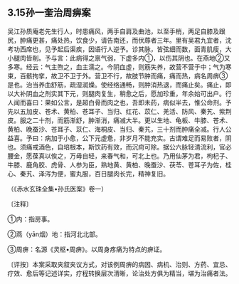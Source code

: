 ## 3.15孙一奎治周痹案

吴江孙质庵老先生行人，时患痛风，两手自肩及曲池，以至手梢，两足自膝及跟尻，肿痛更甚，痛处热，饮食少，请告南还，而伏蓐者三年。里有吴君九宜者，沈考功西席也，见予起后渠疾，因语行人逆予。诊其脉，皆弦细而数，面青肌瘦，大小腿肉皆削。予与言：此病得之禀气弱，下虚多内①，以伤其阴也。在燕地②又多寒。经云：气主煦之，血主濡之。今阴血虚，则筋失养，故营不营于中；气为寒束，百骸拘挛，故卫不卫于外。营卫不行，故肢节肿而痛，痛而热，病名周痹③是也。治当养血舒筋，疏湿润燥。使经络通畅，则肿消热退，而痛止矣。痛止，即以大补阴血之剂实其下元，则腿肉复生，稍愈之后，愿加珍重，年余始可出户。行人闻而喜曰：果如公言，是超白骨而肉之也，吾即未药，病似半去，惟公命剂。予先以五加皮、苍术、黄柏、苍耳子、当归、红花、苡仁、羌活、防风、秦艽、紫荆皮。服之二十剂，而筋渐舒，肿渐消，痛减大半。更以生地、龟板、牛膝、苍术、黄柏、晚蚕沙、苍耳子、苡仁、海桐皮、当归、秦艽，三十剂而肿痛全减。行人公益喜。予曰：病加于小愈，公下元虚惫，非岁月不能充实。古谓难足而易败者，阴也。须痛戒酒色，自培根本，斯饮药有效，而沉疴可除。据公六脉轻清流利，官必腰金，愿葆真以俟之，万毋自轻，来春气和，可北上也。乃用仙茅为君，枸杞子、牛膝、鹿角胶、虎骨、人参为臣，熟地黄、黄柏、晚蚕沙、茯苓、苍耳子为佐，桂心、秦艽、泽泻为便，蜜丸服，百日腿肉长完，精神复旧。

（《赤水玄珠全集•孙氏医案》卷一）

〔注释〕

①内：指房事。

②燕（yān烟）地：指河北北部。

③周痹：名源《灵枢•周痹》。以周身疼痛为特点的痹证。

〔评按〕本案采取夹叙夹议方式，对该例周痹的病因、病机、治则、方药、宜忌、疗效、愈后等记述详实，疗程转换层次清晰，论治处方俱为精当，堪为治痛者法。
